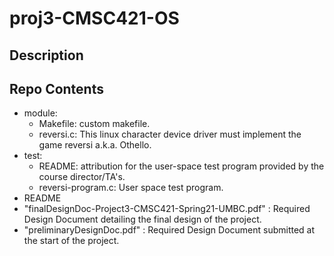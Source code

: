 # proj3-CMSC421-OS
## Description
## Repo Contents
- module:<br>
    - Makefile: custom makefile.<br>
    - reversi.c: This linux character device driver must implement the game reversi a.k.a. Othello.<br>
- test:<br>
    - README: attribution for the user-space test program provided by the course director/TA's.<br>
    - reversi-program.c: User space test program.<br>
- README<br>
- "finalDesignDoc-Project3-CMSC421-Spring21-UMBC.pdf" : Required Design Document detailing the final design of the project.<br>
- "preliminaryDesignDoc.pdf" : Required Design Document submitted at the start of the project. <br>